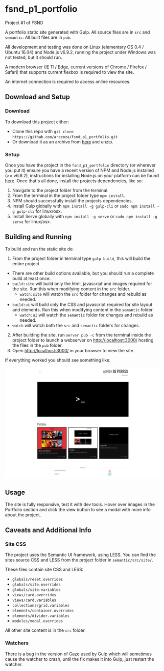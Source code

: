 # fsnd_p1_portfolio
Project #1 of FSND

A portfolio static site generated with Gulp.
All source files are in `src` and `semantic`.
All built files are in `pub`.

All development and testing was done on Linux (elementary OS 0.4 / Ubuntu 16.04) and Node.js v6.9.2, running the project under Windows was not tested, but it should run.

A modern browser (IE 11 / Edge, current versions of Chrome / Firefox / Safari) that supports current flexbox is required to view the site.

An internet connection is required to access online resources.

## Download and Setup

### Download
To download this project either:
- Clone this repo with `git clone https://github.com/arccoza/fsnd_p1_portfolio.git`
- Or download it as an archive from [here](https://github.com/arccoza/fsnd_p1_portfolio/archive/master.zip) and unzip.

### Setup
Once you have the project in the `fsnd_p1_portfolio` directory (or wherever you put it) ensure you have a recent version of NPM and Node.js installed (>= v6.9.2), instructions for installing Node.js on your platform can be found [here](https://nodejs.org/en/download/package-manager/). Once that's all done, install the projects dependencies, like so:

1. Navigate to the project folder from the terminal.
2. From the terminal in the project folder type `npm install`.
3. NPM should successfully install the projects dependencies.
4. Install Gulp globally with `npm install -g gulp-cli` or `sudo npm install -g gulp-cli` for linux/osx.
5. Install Serve globally with `npm install -g serve` or `sudo npm install -g serve` for linux/osx.

## Building and Running
To build and run the static site do:

1. From the project folder in terminal type `gulp build`, this will build the entire project.
  - There are other build options available, but you should run a complete build at least once.
  - `build:site` will build only the html, javascript and images required for the site. Run this when modifying content in the `src` folder.
    - `watch:site` will watch the `src` folder for changes and rebuild as needed.
  - `build:ui` will build only the CSS and javascript required for site layout and elements. Run this when modifying content in the `semantic` folder.
    - `watch:ui` will watch the `semantic` folder for changes and rebuild as needed.
  - `watch` will watch both the `src` and `semantic` folders for changes.
2. After building the site, run `server pub -c` from the terminal inside the project folder to launch a webserver on [http://localhost:3000/](http://localhost:3000/) hosting the files in the `pub` folder.
3. Open [http://localhost:3000/](http://localhost:3000/) in your browser to view the site.

If everything worked you should see something like:

<img src="screenshot.png" alt="screenshot">

## Usage
The site is fully responsive, test it with dev tools. Hover over images in the Portfolio section and click the view button to see a modal with more info about the project.

## Caveats and Additional Info

### Site CSS
The project uses the Semantic UI framework, using LESS.
You can find the sites source CSS and LESS from the project folder in `semantic/src/site/`.

These files contain site CSS and LESS:
- `globals/reset.overrides`
- `globals/site.overrides`
- `globals/site.variables`
- `views/card.overrides`
- `views/card.variables`
- `collections/grid.variables`
- `elements/container.overrides`
- `elements/divider.variables`
- `modules/modal.overrides`

All other site content is in the `src` folder.

### Watchers
There is a bug in the version of Gaze used by Gulp which will sometimes cause the watcher to crash, until the fix makes it into Gulp, just restart the watcher.

